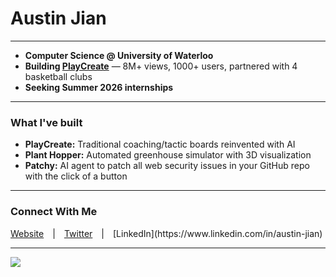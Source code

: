 # Austin Jian
---
- **Computer Science @ University of Waterloo**  
- **Building [PlayCreate](https://tryplaycreate.com)** — 8M+ views, 1000+ users, partnered with 4 basketball clubs  
- **Seeking Summer 2026 internships**

---
### What I've built
- **PlayCreate:** Traditional coaching/tactic boards reinvented with AI
- **Plant Hopper:** Automated greenhouse simulator with 3D visualization
- **Patchy:** AI agent to patch all web security issues in your GitHub repo with the click of a button

---

### Connect With Me
[Website](https://austinjian.ca) | [Twitter](https://x.com/austinjian_) | [LinkedIn](https://www.linkedin.com/in/austin-jian)

---
![](https://komarev.com/ghpvc/?username=austinjiann&label=Profile%20views&color=0e75b6&style=flat)



